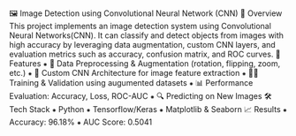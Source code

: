 🖼️ Image Detection using Convolutional Neural Network (CNN) 
📌 Overview
 This project implements an image detection system using Convolutional Neural Networks(CNN).
 It can classify and detect objects from images with high accuracy by leveraging data augmentation, custom CNN layers, and evaluation metrics such as accuracy, confusion matrix, and ROC curves.
 🚀 Features 
⁕ 📂 Data Preprocessing & Augmentation (rotation, flipping, zoom, etc.) 
⁕ 🧠 Custom CNN Architecture for image feature extraction
 ⁕ 🏋️‍♂️ Training & Validation using augumented datasets
 ⁕ 📊 Performance Evaluation: Accuracy, Loss, ROC-AUC
 ⁕ 🔍 Predicting on New Images 
🛠️ Tech Stack 
⁕ Python 
⁕ Tensorflow/Keras 
⁕ Matplotlib & Seaborn 
📈 Results 
⁕ Accuracy: 96.18% 
⁕ AUC Score: 0.5041
